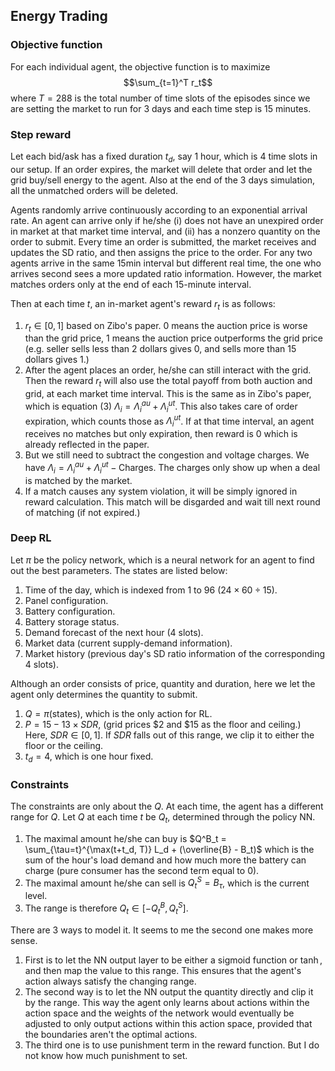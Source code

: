 ## Energy Trading

### Objective function
For each individual agent, the objective function is to maximize $$\sum_{t=1}^T r_t$$
where $T = 288$ is the total number of time slots of the episodes since we are setting the market to run for 3 days and each time step is 15 minutes.

### Step reward
Let each bid/ask has a fixed duration $t_d$, say 1 hour, which is 4 time slots in our setup. If an order expires, the market will delete that order and let the grid buy/sell energy to the agent. Also at the end of the 3 days simulation, all the unmatched orders will be deleted.

Agents randomly arrive continuously according to an exponential arrival rate. An agent can arrive only if he/she (i) does not have an unexpired order in market at that market time interval, and (ii) has a nonzero quantity on the order to submit. Every time an order is submitted, the market receives and updates the SD ratio, and then assigns the price to the order. For any two agents arrive in the same 15min interval but different real time, the one who arrives second sees a more updated ratio information. However, the market matches orders only at the end of each 15-minute interval.

Then at each time $t$, an in-market agent's reward $r_t$ is as follows:
1. $r_t \in [0, 1]$ based on Zibo's paper. 0 means the auction price is worse than the grid price, 1 means the auction price outperforms the grid price (e.g. seller sells less than 2 dollars gives 0, and sells more than 15 dollars gives 1.)
2. After the agent places an order, he/she can still interact with the grid. Then the reward $r_t$ will also use the total payoff from both auction and grid, at each market time interval. This is the same as in Zibo's paper, which is equation (3) $\Lambda_i = \Lambda_i^{au} + \Lambda_i^{ut}$. This also takes care of order expiration, which counts those as $\Lambda_i^{ut}$. If at that time interval, an agent receives no matches but only expiration, then reward is 0 which is already reflected in the paper.
3. But we still need to subtract the congestion and voltage charges. We have $\Lambda_i = \Lambda_i^{au} + \Lambda_i^{ut} - \text{Charges}$. The charges only show up when a deal is matched by the market.
4. If a match causes any system violation, it will be simply ignored in reward calculation. This match will be disgarded and wait till next round of matching (if not expired.)

### Deep RL
Let $\pi$ be the policy network, which is a neural network for an agent to find out the best parameters. The states are listed below:
1. Time of the day, which is indexed from 1 to 96 ($24 \times 60 \div 15$).
2. Panel configuration.
3. Battery configuration.
4. Battery storage status.
5. Demand forecast of the next hour (4 slots).
6. Market data (current supply-demand information).
7. Market history (previous day's SD ratio information of the corresponding 4 slots).

Although an order consists of price, quantity and duration, here we let the agent only determines the quantity to submit.
1. $Q = \pi(\text{states})$, which is the only action for RL.
2. $P = 15 - 13 \times SDR$, (grid prices \$2 and \$15 as the floor and ceiling.) Here, $SDR \in [0, 1]$. If $SDR$ falls out of this range, we clip it to either the floor or the ceiling.
3. $t_d = 4$, which is one hour fixed.

### Constraints
The constraints are only about the $Q$. At each time, the agent has a different range for $Q$. Let $Q$ at each time $t$ be $Q_t$, determined through the policy NN.
1. The maximal amount he/she can buy is $Q^B_t = \sum_{\tau=t}^{\max(t+t_d, T)} L_d + (\overline{B} - B_t)$ which is the sum of the hour's load demand and how much more the battery can charge (pure consumer has the second term equal to 0).
2. The maximal amount he/she can sell is $Q^S_t = B_{\tau}$, which is the current level. 
3. The range is therefore $Q_t \in [-Q^B_t, Q^S_t]$.

There are 3 ways to model it. It seems to me the second one makes more sense.
1. First is to let the NN output layer to be either a sigmoid function or $\tanh$, and then map the value to this range. This ensures that the agent's action always satisfy the changing range. 
2. The second way is to let the NN output the quantity directly and clip it by the range. This way the agent only learns about actions within the action space and the weights of the network would eventually be adjusted to only output actions within this action space, provided that the boundaries aren't the optimal actions.
3. The third one is to use punishment term in the reward function. But I do not know how much punishment to set. 